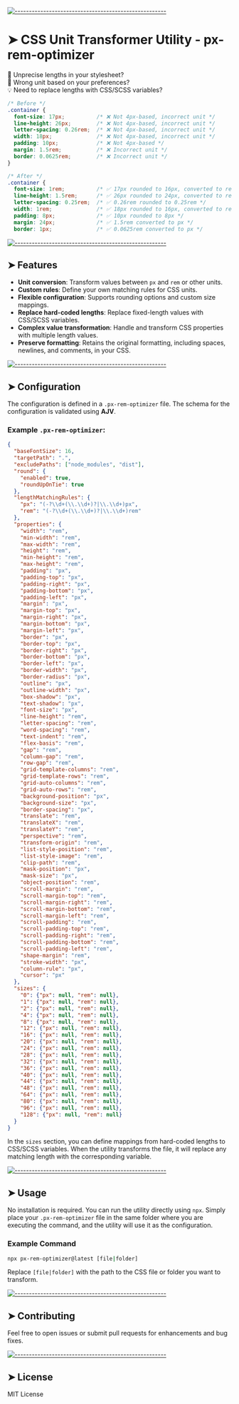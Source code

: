 <!-- ⚠️ This README has been generated from the file(s) "blueprint.md" ⚠️-->
[![-----------------------------------------------------](https://raw.githubusercontent.com/andreasbm/readme/master/assets/lines/colored.png)](#css-unit-transformer-utility---px-rem-optimizer)

# ➤ CSS Unit Transformer Utility - px-rem-optimizer

🔧 Unprecise lengths in your stylesheet?  
📏 Wrong unit based on your preferences?  
💡 Need to replace lengths with CSS/SCSS variables?  

```css
/* Before */
.container {
  font-size: 17px;          /* ❌ Not 4px-based, incorrect unit */
  line-height: 26px;        /* ❌ Not 4px-based, incorrect unit */
  letter-spacing: 0.26rem;  /* ❌ Not 4px-based, incorrect unit */
  width: 18px;              /* ❌ Not 4px-based, incorrect unit */
  padding: 10px;            /* ❌ Not 4px-based */
  margin: 1.5rem;           /* ❌ Incorrect unit */
  border: 0.0625rem;        /* ❌ Incorrect unit */
}

/* After */
.container {
  font-size: 1rem;          /* ✅ 17px rounded to 16px, converted to rem */   
  line-height: 1.5rem;      /* ✅ 26px rounded to 24px, converted to rem */
  letter-spacing: 0.25rem;  /* ✅ 0.26rem rounded to 0.25rem */   
  width: 1rem;              /* ✅ 18px rounded to 16px, converted to rem */
  padding: 8px;             /* ✅ 10px rounded to 8px */
  margin: 24px;             /* ✅ 1.5rem converted to px */
  border: 1px;              /* ✅ 0.0625rem converted to px */
```

[![-----------------------------------------------------](https://raw.githubusercontent.com/andreasbm/readme/master/assets/lines/colored.png)](#features)

## ➤ Features

- **Unit conversion**: Transform values between `px` and `rem` or other units.
- **Custom rules**: Define your own matching rules for CSS units.
- **Flexible configuration**: Supports rounding options and custom size mappings.
- **Replace hard-coded lengths**: Replace fixed-length values with CSS/SCSS variables.
- **Complex value transformation**: Handle and transform CSS properties with multiple length values.
- **Preserve formatting**: Retains the original formatting, including spaces, newlines, and comments, in your CSS.


[![-----------------------------------------------------](https://raw.githubusercontent.com/andreasbm/readme/master/assets/lines/colored.png)](#configuration)

## ➤ Configuration

The configuration is defined in a `.px-rem-optimizer` file. The schema for the configuration is validated using **AJV**.

### Example `.px-rem-optimizer`:

```json
{
  "baseFontSize": 16,
  "targetPath": ".",
  "excludePaths": ["node_modules", "dist"],
  "round": {
    "enabled": true,
    "roundUpOnTie": true
  },
  "lengthMatchingRules": {
    "px": "(-?\\d+(\\.\\d+)?|\\.\\d+)px",
    "rem": "(-?\\d+(\\.\\d+)?|\\.\\d+)rem"
  },
  "properties": {
    "width": "rem",
    "min-width": "rem",
    "max-width": "rem",
    "height": "rem",
    "min-height": "rem",
    "max-height": "rem",
    "padding": "px",
    "padding-top": "px",
    "padding-right": "px",
    "padding-bottom": "px",
    "padding-left": "px",
    "margin": "px",
    "margin-top": "px",
    "margin-right": "px",
    "margin-bottom": "px",
    "margin-left": "px",
    "border": "px",
    "border-top": "px",
    "border-right": "px",
    "border-bottom": "px",
    "border-left": "px",
    "border-width": "px",
    "border-radius": "px",
    "outline": "px",
    "outline-width": "px",
    "box-shadow": "px",
    "text-shadow": "px",
    "font-size": "px",
    "line-height": "rem",
    "letter-spacing": "rem",
    "word-spacing": "rem",
    "text-indent": "rem",
    "flex-basis": "rem",
    "gap": "rem",
    "column-gap": "rem",
    "row-gap": "rem",
    "grid-template-columns": "rem",
    "grid-template-rows": "rem",
    "grid-auto-columns": "rem",
    "grid-auto-rows": "rem",
    "background-position": "px",
    "background-size": "px",
    "border-spacing": "px",
    "translate": "rem",
    "translateX": "rem",
    "translateY": "rem",
    "perspective": "rem",
    "transform-origin": "rem",
    "list-style-position": "rem",
    "list-style-image": "rem",
    "clip-path": "rem",
    "mask-position": "px",
    "mask-size": "px",
    "object-position": "rem",
    "scroll-margin": "rem",
    "scroll-margin-top": "rem",
    "scroll-margin-right": "rem",
    "scroll-margin-bottom": "rem",
    "scroll-margin-left": "rem",
    "scroll-padding": "rem",
    "scroll-padding-top": "rem",
    "scroll-padding-right": "rem",
    "scroll-padding-bottom": "rem",
    "scroll-padding-left": "rem",
    "shape-margin": "rem",
    "stroke-width": "px",
    "column-rule": "px",
    "cursor": "px"
  },
  "sizes": {
    "0": {"px": null, "rem": null},
    "1": {"px": null, "rem": null},
    "2": {"px": null, "rem": null},
    "4": {"px": null, "rem": null},
    "8": {"px": null, "rem": null},
    "12": {"px": null, "rem": null},
    "16": {"px": null, "rem": null},
    "20": {"px": null, "rem": null},
    "24": {"px": null, "rem": null},
    "28": {"px": null, "rem": null},
    "32": {"px": null, "rem": null},
    "36": {"px": null, "rem": null},
    "40": {"px": null, "rem": null},
    "44": {"px": null, "rem": null},
    "48": {"px": null, "rem": null},
    "64": {"px": null, "rem": null},
    "80": {"px": null, "rem": null},
    "96": {"px": null, "rem": null},
    "128": {"px": null, "rem": null}
  }
}
```

In the `sizes` section, you can define mappings from hard-coded lengths to CSS/SCSS variables. When the utility transforms the file, it will replace any matching length with the corresponding variable.


[![-----------------------------------------------------](https://raw.githubusercontent.com/andreasbm/readme/master/assets/lines/colored.png)](#usage)

## ➤ Usage

No installation is required. You can run the utility directly using `npx`. Simply place your `.px-rem-optimizer` file in the same folder where you are executing the command, and the utility will use it as the configuration.

### Example Command

```bash
npx px-rem-optimizer@latest [file|folder]
```

Replace `[file|folder]` with the path to the CSS file or folder you want to transform.


[![-----------------------------------------------------](https://raw.githubusercontent.com/andreasbm/readme/master/assets/lines/colored.png)](#contributing)

## ➤ Contributing

Feel free to open issues or submit pull requests for enhancements and bug fixes.


[![-----------------------------------------------------](https://raw.githubusercontent.com/andreasbm/readme/master/assets/lines/colored.png)](#license)

## ➤ License

MIT License
